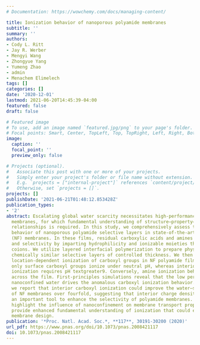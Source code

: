 ```yaml
---
# Documentation: https://wowchemy.com/docs/managing-content/

title: Ionization behavior of nanoporous polyamide membranes
subtitle: ''
summary: ''
authors:
- Cody L. Ritt
- Jay R. Werber
- Mengyi Wang
- Zhongyue Yang
- Yumeng Zhao
- admin
- Menachem Elimelech
tags: []
categories: []
date: '2020-12-01'
lastmod: 2021-06-20T14:45:39-04:00
featured: false
draft: false

# Featured image
# To use, add an image named `featured.jpg/png` to your page's folder.
# Focal points: Smart, Center, TopLeft, Top, TopRight, Left, Right, BottomLeft, Bottom, BottomRight.
image:
  caption: ''
  focal_point: ''
  preview_only: false

# Projects (optional).
#   Associate this post with one or more of your projects.
#   Simply enter your project's folder or file name without extension.
#   E.g. `projects = ["internal-project"]` references `content/project/deep-learning/index.md`.
#   Otherwise, set `projects = []`.
projects: []
publishDate: '2021-06-21T01:48:12.853428Z'
publication_types:
- '2'
abstract: Escalating global water scarcity necessitates high-performance desalination
  membranes, for which fundamental understanding of structure–property–performance
  relationships is required. In this study, we comprehensively assess the ionization
  behavior of nanoporous polyamide selective layers in state-of-the-art nanofiltration
  (NF) membranes. In these films, residual carboxylic acids and amines influence permeability
  and selectivity by imparting hydrophilicity and ionizable moieties that can exclude
  coions. We utilize layered interfacial polymerization to prepare physically and
  chemically similar selective layers of controlled thickness. We then demonstrate
  location-dependent ionization of carboxyl groups in NF polyamide films. Specifically,
  only surface carboxyl groups ionize under neutral pH, whereas interior carboxyl
  ionization requires pH textgreater9. Conversely, amine ionization behaves invariably
  across the film. First-principles simulations reveal that the low permittivity of
  nanoconfined water drives the anomalous carboxyl ionization behavior. Furthermore,
  we report that interior carboxyl ionization could improve the water–salt permselectivity
  of NF membranes over fourfold, suggesting that interior charge density could be
  an important tool to enhance the selectivity of polyamide membranes. Our findings
  highlight the influence of nanoconfinement on membrane transport properties and
  provide enhanced fundamental understanding of ionization that could enable novel
  membrane design.
publication: '*Proc. Natl. Acad. Soc.*, **117**, 30191-30200 (2020)'
url_pdf: https://www.pnas.org/doi/10.1073/pnas.2008421117
doi: 10.1073/pnas.2008421117
---
```

